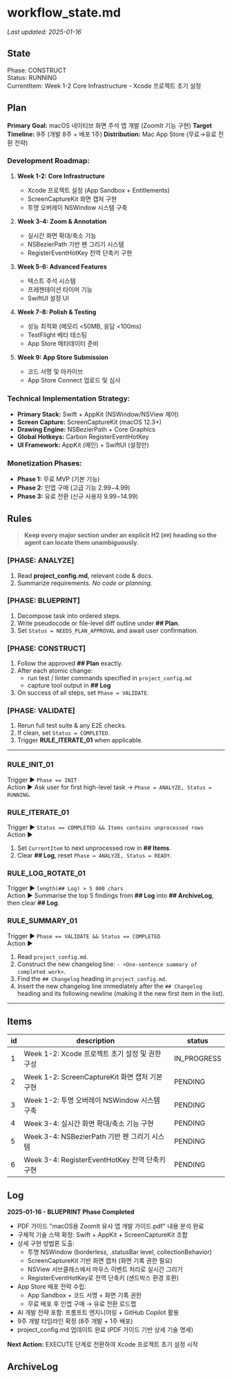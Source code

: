 # workflow_state.md
_Last updated: 2025-01-16_

## State
Phase: CONSTRUCT  
Status: RUNNING  
CurrentItem: Week 1-2 Core Infrastructure - Xcode 프로젝트 초기 설정  

## Plan
**Primary Goal:** macOS 네이티브 화면 주석 앱 개발 (ZoomIt 기능 구현)
**Target Timeline:** 9주 (개발 8주 + 배포 1주)
**Distribution:** Mac App Store (무료→유료 전환 전략)

### Development Roadmap:
1. **Week 1-2: Core Infrastructure**
   - Xcode 프로젝트 설정 (App Sandbox + Entitlements)
   - ScreenCaptureKit 화면 캡처 구현
   - 투명 오버레이 NSWindow 시스템 구축

2. **Week 3-4: Zoom & Annotation**
   - 실시간 화면 확대/축소 기능
   - NSBezierPath 기반 펜 그리기 시스템
   - RegisterEventHotKey 전역 단축키 구현

3. **Week 5-6: Advanced Features**
   - 텍스트 주석 시스템
   - 프레젠테이션 타이머 기능
   - SwiftUI 설정 UI

4. **Week 7-8: Polish & Testing**
   - 성능 최적화 (메모리 <50MB, 응답 <100ms)
   - TestFlight 베타 테스팅
   - App Store 메타데이터 준비

5. **Week 9: App Store Submission**
   - 코드 서명 및 아카이브
   - App Store Connect 업로드 및 심사

### Technical Implementation Strategy:
- **Primary Stack:** Swift + AppKit (NSWindow/NSView 제어)
- **Screen Capture:** ScreenCaptureKit (macOS 12.3+)
- **Drawing Engine:** NSBezierPath + Core Graphics
- **Global Hotkeys:** Carbon RegisterEventHotKey
- **UI Framework:** AppKit (메인) + SwiftUI (설정만)

### Monetization Phases:
- **Phase 1:** 무료 MVP (기본 기능)
- **Phase 2:** 인앱 구매 (고급 기능 $2.99-$4.99)
- **Phase 3:** 유료 전환 (신규 사용자 $9.99-$14.99)

## Rules
> **Keep every major section under an explicit H2 (`##`) heading so the agent can locate them unambiguously.**

### [PHASE: ANALYZE]
1. Read **project_config.md**, relevant code & docs.  
2. Summarize requirements. *No code or planning.*

### [PHASE: BLUEPRINT]
1. Decompose task into ordered steps.  
2. Write pseudocode or file-level diff outline under **## Plan**.  
3. Set `Status = NEEDS_PLAN_APPROVAL` and await user confirmation.

### [PHASE: CONSTRUCT]
1. Follow the approved **## Plan** exactly.  
2. After each atomic change:  
   - run test / linter commands specified in `project_config.md`  
   - capture tool output in **## Log**  
3. On success of all steps, set `Phase = VALIDATE`.

### [PHASE: VALIDATE]
1. Rerun full test suite & any E2E checks.  
2. If clean, set `Status = COMPLETED`.  
3. Trigger **RULE_ITERATE_01** when applicable.

---

### RULE_INIT_01
Trigger ▶ `Phase == INIT`  
Action ▶ Ask user for first high-level task → `Phase = ANALYZE, Status = RUNNING`.

### RULE_ITERATE_01
Trigger ▶ `Status == COMPLETED && Items contains unprocessed rows`  
Action ▶  
1. Set `CurrentItem` to next unprocessed row in **## Items**.  
2. Clear **## Log**, reset `Phase = ANALYZE, Status = READY`.

### RULE_LOG_ROTATE_01
Trigger ▶ `length(## Log) > 5 000 chars`  
Action ▶ Summarise the top 5 findings from **## Log** into **## ArchiveLog**, then clear **## Log**.

### RULE_SUMMARY_01
Trigger ▶ `Phase == VALIDATE && Status == COMPLETED`  
Action ▶ 
1. Read `project_config.md`.
2. Construct the new changelog line: `- <One-sentence summary of completed work>`.
3. Find the `## Changelog` heading in `project_config.md`.
4. Insert the new changelog line immediately after the `## Changelog` heading and its following newline (making it the new first item in the list).

---

## Items
| id | description | status |
|----|-------------|--------|
| 1 | Week 1-2: Xcode 프로젝트 초기 설정 및 권한 구성 | IN_PROGRESS |
| 2 | Week 1-2: ScreenCaptureKit 화면 캡처 기본 구현 | PENDING |
| 3 | Week 1-2: 투명 오버레이 NSWindow 시스템 구축 | PENDING |
| 4 | Week 3-4: 실시간 화면 확대/축소 기능 구현 | PENDING |
| 5 | Week 3-4: NSBezierPath 기반 펜 그리기 시스템 | PENDING |
| 6 | Week 3-4: RegisterEventHotKey 전역 단축키 구현 | PENDING |

## Log
**2025-01-16 - BLUEPRINT Phase Completed**
- PDF 가이드 "macOS용 ZoomIt 유사 앱 개발 가이드.pdf" 내용 분석 완료
- 구체적 기술 스택 확정: Swift + AppKit + ScreenCaptureKit 조합
- 상세 구현 방법론 도출:
  * 투명 NSWindow (borderless, .statusBar level, collectionBehavior)
  * ScreenCaptureKit 기반 화면 캡처 (화면 기록 권한 필요)
  * NSView 서브클래스에서 마우스 이벤트 처리로 실시간 그리기
  * RegisterEventHotKey로 전역 단축키 (샌드박스 환경 호환)
- App Store 배포 전략 수립:
  * App Sandbox + 코드 서명 + 화면 기록 권한
  * 무료 배포 후 인앱 구매 → 유료 전환 로드맵
- AI 개발 전략 포함: 프롬프트 엔지니어링 + GitHub Copilot 활용
- 9주 개발 타임라인 확정 (8주 개발 + 1주 배포)
- project_config.md 업데이트 완료 (PDF 가이드 기반 상세 기술 명세)

**Next Action:** EXECUTE 단계로 전환하여 Xcode 프로젝트 초기 설정 시작

## ArchiveLog
<!-- RULE_LOG_ROTATE_01 stores condensed summaries here -->
